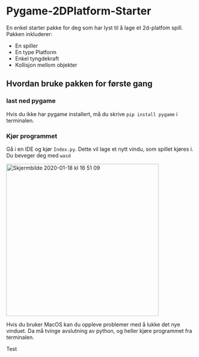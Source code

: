 # Pygame-2DPlatform-Starter
En enkel starter pakke for deg som har lyst til å lage et 2d-platfom spill. Pakken inkluderer:
* En spiller
* En type Platform 
* Enkel tyngdekraft
* Kollisjon mellom objekter

## Hvordan bruke pakken for første gang
### last ned pygame 
Hvis du ikke har pygame installert, må du skrive `pip install pygame` i terminalen. 

### Kjør programmet
Gå i en IDE og kjør `Index.py`. Dette vil lage et nytt vindu, som spillet kjøres i. Du beveger deg med `wasd` 

<img width="405" alt="Skjermbilde 2020-01-18 kl  16 51 09" src="https://user-images.githubusercontent.com/26656069/72666477-f5730680-3a12-11ea-8938-30837d26bdb4.png">

Hvis du bruker MacOS kan du oppleve problemer med å lukke det nye vinduet. Da må tvinge avslutning av python, og heller kjøre programmet fra terminalen.


Test


